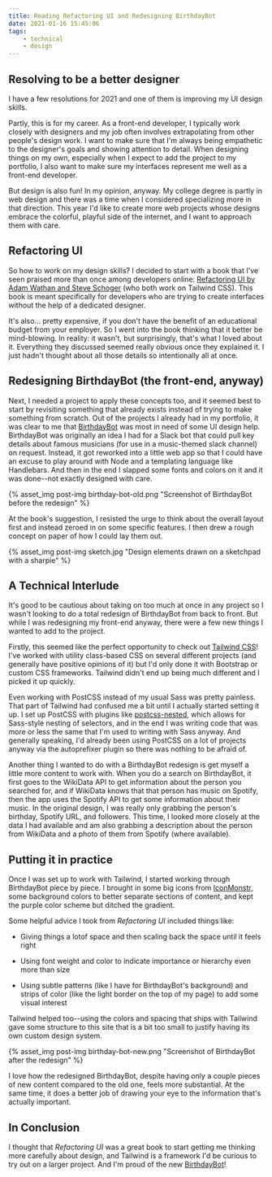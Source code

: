 ```yaml
---
title: Reading Refactoring UI and Redesigning BirthdayBot
date: 2021-01-16 15:45:06
tags: 
    - technical
    - design
---
```


## Resolving to be a better designer

I have a few resolutions for 2021 and one of them is improving my UI design skills.

Partly, this is for my career. As a front-end developer, I typically work closely with designers and my job often involves extrapolating from other people's design work. I want to make sure that I'm always being empathetic to the designer's goals and showing attention to detail. When designing things on my own, especially when I expect to add the project to my portfolio, I also want to make sure my interfaces represent me well as a front-end developer.

But design is also fun! In my opinion, anyway. My college degree is partly in web design and there was a time when I considered specializing more in that direction. This year I'd like to create more web projects whose designs embrace the colorful, playful side of the internet, and I want to approach them with care.

## Refactoring UI

So how to work on my design skills? I decided to start with a book that I've seen praised more than once among developers online: [Refactoring UI by Adam Wathan and Steve Schoger](https://refactoringui.com/book/) (who both work on Tailwind CSS). This book is meant specifically for developers who are trying to create interfaces without the help of a dedicated designer. 

It's also... pretty expensive, if you don't have the benefit of an educational budget from your employer. So I went into the book thinking that it better be mind-blowing. In reality: it wasn't, but surprisingly, that's what I loved about it. Everything they discussed seemed really obvious once they explained it. I just hadn't thought about all those details so intentionally all at once.

## Redesigning BirthdayBot (the front-end, anyway)

Next, I needed a project to apply these concepts too, and it seemed best to start by revisiting something that already exists instead of trying to make something from scratch. Out of the projects I already had in my portfolio, it was clear to me that [BirthdayBot](https://www.jessicagleason.com/birthday-bot) was most in need of some UI design help. BirthdayBot was originally an idea I had for a Slack bot that could pull key details about famous musicians (for use in a music-themed slack channel) on request. Instead, it got reworked into a little web app so that I could have an excuse to play around with Node and a templating language like Handlebars. And then in the end I slapped some fonts and colors on it and it was done--not exactly designed with care.

{% asset_img post-img birthday-bot-old.png "Screenshot of BirthdayBot before the redesign" %}

At the book's suggestion, I resisted the urge to think about the overall layout first and instead zeroed in on some specific features. I then drew a rough concept on paper of how I could lay them out.

{% asset_img post-img sketch.jpg "Design elements drawn on a sketchpad with a sharpie" %}

## A Technical Interlude

It's good to be cautious about taking on too much at once in any project so I wasn't looking to do a total redesign of BirthdayBot from back to front. But while I was redesigning my front-end anyway, there were a few new things I wanted to add to the project.

Firstly, this seemed like the perfect opportunity to check out [Tailwind CSS](https://tailwindcss.com/)! I've worked with utility class-based CSS on several different projects (and generally have positive opinions of it) but I'd only done it with Bootstrap or custom CSS frameworks. Tailwind didn't end up being much different and I picked it up quickly. 

Even working with PostCSS instead of my usual Sass was pretty painless. That part of Tailwind had confused me a bit until I actually started setting it up. I set up PostCSS with plugins like [postcss-nested](https://github.com/postcss/postcss-nested), which allows for Sass-style nesting of selectors, and in the end I was writing code that was more or less the same that I'm used to writing with Sass anyway. And generally speaking, I'd already been using PostCSS on a lot of projects anyway via the autoprefixer plugin so there was nothing to be afraid of. 

Another thing I wanted to do with a BirthdayBot redesign is get myself a little more content to work with. When you do a search on BirthdayBot, it first goes to the WikiData API to get information about the person you searched for, and if WikiData knows that that person has music on Spotify, then the app uses the Spotify API to get some information about their music. In the original design, I was really only grabbing the person's birthday, Spotify URL, and followers. This time, I looked more closely at the data I had available and am also grabbing a description about the person from WikiData and a photo of them from Spotify (where available).

## Putting it in practice

Once I was set up to work with Tailwind, I started working through BirthdayBot piece by piece. I brought in some big icons from [IconMonstr](https://iconmonstr.com), some background colors to better separate sections of content, and kept the purple color scheme but ditched the gradient.

Some helpful advice I took from *Refactoring UI* included things like:

* Giving things a lotof space and then scaling back the space until it feels right

* Using font weight and color to indicate importance or hierarchy even more than size

* Using subtle patterns (like I have for BirthdayBot's background) and strips of color (like the light border on the top of my page) to add some visual interest

Tailwind helped too--using the colors and spacing that ships with Tailwind gave some structure to this site that is a bit too small to justify having its own custom design system.

{% asset_img post-img birthday-bot-new.png "Screenshot of BirthdayBot after the redesign" %}

I love how the redesigned BirthdayBot, despite having only a couple pieces of new content compared to the old one, feels more substantial. At the same time, it does a better job of drawing your eye to the information that's actually important.

## In Conclusion

I thought that *Refactoring UI* was a great book to start getting me thinking more carefully about design, and Tailwind is a framework I'd be curious to try out on a larger project. And I'm proud of the new [BirthdayBot](https://www.jessicagleason.com/birthday-bot)!

